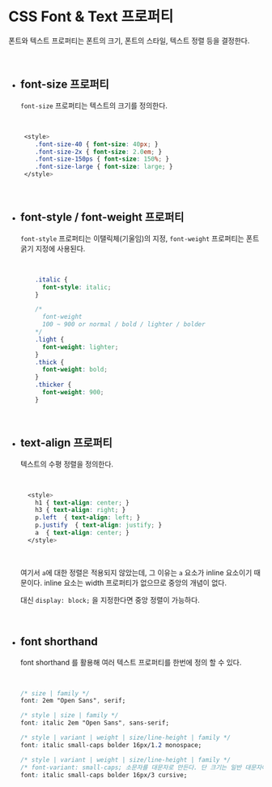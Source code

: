 # CSS Font & Text 프로퍼티

폰트와 텍스트 프로퍼티는 폰트의 크기, 폰트의 스타일, 텍스트 정렬 등을 결정한다.

<br>

- ## font-size 프로퍼티

  `font-size` 프로퍼티는 텍스트의 크기를 정의한다.

  <br>

  ~~~css
   <style>
      .font-size-40 { font-size: 40px; }
      .font-size-2x { font-size: 2.0em; }
      .font-size-150ps { font-size: 150%; }
      .font-size-large { font-size: large; }
   </style>
  ~~~

  <br>

- ## font-style / font-weight 프로퍼티

  `font-style` 프로퍼티는 이탤릭체(기울임)의 지정, `font-weight` 프로퍼티는 폰트 굵기 지정에 사용된다.

  <br>

  ~~~css
      .italic {
        font-style: italic;
      }
  
      /*
        font-weight
        100 ~ 900 or normal / bold / lighter / bolder
      */
      .light {
        font-weight: lighter;
      }
      .thick {
        font-weight: bold;
      }
      .thicker {
        font-weight: 900;
      }
  ~~~

  <br>

- ## text-align 프로퍼티

  텍스트의 수평 정렬을 정의한다.

  <br>

  ~~~css
    <style>
      h1 { text-align: center; }
      h3 { text-align: right; }
      p.left  { text-align: left; }
      p.justify  { text-align: justify; }
      a  { text-align: center; }
    </style>
  ~~~

  <br>

  여기서 `a`에 대한 정렬은 적용되지 않았는데, 그 이유는 `a` 요소가 inline 요소이기 때문이다. inline 요소는 width 프로퍼티가 없으므로 중앙의 개념이 없다.

  대신 `display: block;` 을 지정한다면 중앙 정렬이 가능하다.

  <br>

- ## font shorthand

  font shorthand 를 활용해 여러 텍스트 프로퍼티를 한번에 정의 할 수 있다.

  <br>

  ~~~css
  /* size | family */
  font: 2em "Open Sans", serif;
  
  /* style | size | family */
  font: italic 2em "Open Sans", sans-serif;
  
  /* style | variant | weight | size/line-height | family */
  font: italic small-caps bolder 16px/1.2 monospace;
  
  /* style | variant | weight | size/line-height | family */
  /* font-variant: small-caps; 소문자를 대문자로 만든다. 단 크기는 일반 대문자에 비해 더 작다.*/
  font: italic small-caps bolder 16px/3 cursive;
  ~~~

  <br>
